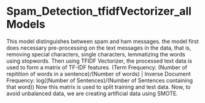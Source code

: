 # Spam_Detection_tfidfVectorizer_allModels

This model distinguishes between spam and ham messages. the model first does necessary pre-processing on the text messages in the data, that is, removing special characters, single characters, lemmatizing the words using stopwords. Then using TFIDF Vectorizer, the processed text data is used to form a matrix of TF-IDF features.
(Term Frequency: (Number of repitition of words in a sentence)/(Number of words) | Inverse Document Frequency: log((Number of Sentences)/(Number of Sentences containing that word))
Now this matrix is used to split training and test data. Now, to avoid unbalanced data, we are creating artificial data using SMOTE.

